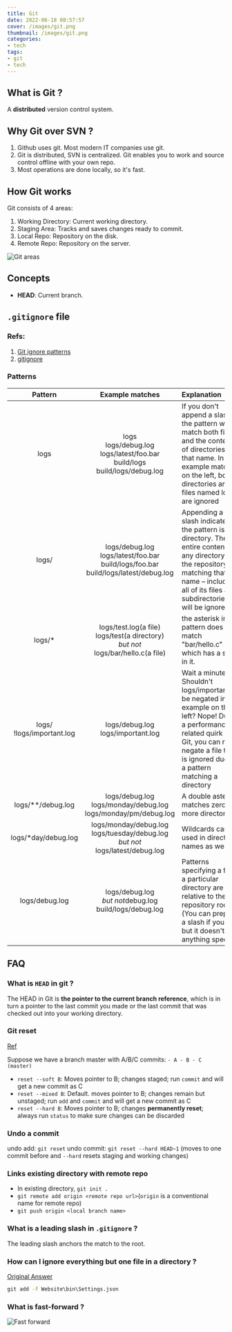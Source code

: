 ```yaml
---
title: Git
date: 2022-06-18 08:57:57
cover: /images/git.png
thumbnail: /images/git.png
categories:
- tech
tags: 
- git
- tech
---
```

## What is Git ?
A **distributed** version control system.

## Why Git over SVN ?
1. Github uses git. Most modern IT companies use git.
2. Git is distributed, SVN is centralized. Git enables you to work and source control offline with your own repo.
3. Most operations are done locally, so it's fast.

## How Git works
Git consists of 4 areas:
1. Working Directory: Current working directory.
2. Staging Area: Tracks and saves changes ready to commit.
3. Local Repo: Repository on the disk.
4. Remote Repo: Repository on the server.

![Git areas](/images/git_areas.png)

## Concepts
- **HEAD**: Current branch.


## `.gitignore` file
### Refs:
1. [Git ignore patterns](https://gist.github.com/jstnlvns/ebaa046fae16543cc9efc7f24bcd0e31)
2. [gitignore](https://git-scm.com/docs/gitignore)

### Patterns
|Pattern|Example matches|Explanation|
|:-----:|:-----:|:-----|
|logs|logs<br />logs/debug.log<br />logs/latest/foo.bar<br />build/logs<br />build/logs/debug.log|If you don't append a slash, the pattern will match both files and the contents of directories with that name. In the example matches on the left, both directories and files named logs are ignored|
|logs/|logs/debug.log<br />logs/latest/foo.bar<br />build/logs/foo.bar<br />build/logs/latest/debug.log|Appending a slash indicates the pattern is a directory. The entire contents of any directory in the repository matching that name – including all of its files and subdirectories – will be ignored|
|logs/*|logs/test.log(a file)<br />logs/test(a directory)<br /><i>but not</i><br />logs/bar/hello.c(a file)|the asterisk in the pattern does not match "bar/hello.c" which has a slash in it.|
|logs/<br />!logs/important.log|logs/debug.log<br />logs/important.log|Wait a minute! Shouldn't logs/important.log be negated in the example on the left? Nope! Due to a performance-related quirk in Git, you can not negate a file that is ignored due to a pattern matching a directory|
|logs/**/debug.log|logs/debug.log<br />logs/monday/debug.log<br />logs/monday/pm/debug.log|A double asterisk matches zero or more directories.|
|logs/*day/debug.log|logs/monday/debug.log<br />logs/tuesday/debug.log<br /><i>but not</i><br />logs/latest/debug.log|Wildcards can be used in directory names as well.|
|logs/debug.log|logs/debug.log<br /><i>but not</i>debug.log<br />build/logs/debug.log|Patterns specifying a file in a particular directory are relative to the repository root. (You can prepend a slash if you like, but it doesn't do anything special.)|

## FAQ
### What is `HEAD` in git ?
The HEAD in Git is **the pointer to the current branch reference**, which is in turn a pointer to the last commit you made or the last commit that was checked out into your working directory.

### Git reset
[Ref](https://stackoverflow.com/questions/3528245/whats-the-difference-between-git-reset-mixed-soft-and-hard)

Suppose we have a branch master with A/B/C commits:
 `- A - B - C (master)`
- `reset --soft B`: Moves pointer to B; changes staged; run `commit` and will get a new commit as C
- `reset --mixed B`: Default. moves pointer to B; changes remain but unstaged; run `add` and `commit` and will get a new commit as C
- `reset --hard B`: Moves pointer to B; changes **permanently reset**; always run `status` to make sure changes can be discarded

### Undo a commit
undo add: `git reset`
undo commit: `git reset --hard HEAD~1` (moves to one commit before and `--hard` resets staging and working changes)

### Links existing directory with remote repo
- In existing directory, `git init .`
- `git remote add origin <remote repo url>`(`origin` is a conventional name for remote repo)
- `git push origin <local branch name>`

### What is a leading slash in `.gitignore` ?
The leading slash anchors the match to the root.

### How can I ignore everything but one file in a directory ?
[Original Answer](https://stackoverflow.com/questions/68945326/how-to-use-gitignore-to-ignore-everything-in-a-directory-except-one-file)
``` bat
git add -f Website\bin\Settings.json
```

### What is fast-forward ?
![Fast forward](/images/fast-forward.png)
